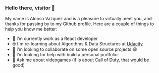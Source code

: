 ### Hello there, visitor 👋

<!--
**alonsovzqz/alonsovzqz** is a ✨ _special_ ✨ repository because its `README.md` (this file) appears on your GitHub profile.

Here are some ideas to get you started:

- 🔭 I’m currently working on ...
- 🌱 I’m currently learning ...
- 👯 I’m looking to collaborate on ...
- 🤔 I’m looking for help with ...
- 💬 Ask me about ...
- 📫 How to reach me: ...
- 😄 Pronouns: ...
- ⚡ Fun fact: ...
-->

My name is Alonso Vazquez and is a pleasure to virtually meet you, and thanks for passing by to my Github profile. Here are a couple of things to help you know me better:

- 🔭 I’m currently work as a React  developer
- 🤓 I'm re-learning about Algorithms & Data Structures at [Udacity](https://udacity.com/)
- 🤝 I’m looking to collaborate on some open source projects 😃
- 🤔 I’m looking for help with build a personal portfolio
- 💬 Ask me about videogames (if is about Call of Duty, that would be good)
